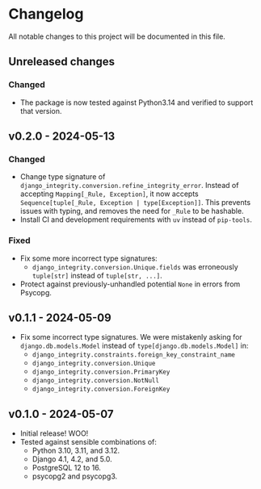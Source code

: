 # Changelog

All notable changes to this project will be documented in this file.

## Unreleased changes

### Changed

- The package is now tested against Python3.14
  and verified to support that version.

## v0.2.0 - 2024-05-13

### Changed

- Change type signature of `django_integrity.conversion.refine_integrity_error`.
  Instead of accepting `Mapping[_Rule, Exception]`, it now accepts `Sequence[tuple[_Rule, Exception | type[Exception]]`.
  This prevents issues with typing, and removes the need for `_Rule` to be hashable.
- Install CI and development requirements with `uv` instead of `pip-tools`.

### Fixed

- Fix some more incorrect type signatures:
    - `django_integrity.conversion.Unique.fields` was erroneously `tuple[str]` instead of `tuple[str, ...]`.
- Protect against previously-unhandled potential `None` in errors from Psycopg.

## v0.1.1 - 2024-05-09

- Fix some incorrect type signatures.
  We were mistakenly asking for `django.db.models.Model` instead of `type[django.db.models.Model]` in:
    - `django_integrity.constraints.foreign_key_constraint_name`
    - `django_integrity.conversion.Unique`
    - `django_integrity.conversion.PrimaryKey`
    - `django_integrity.conversion.NotNull`
    - `django_integrity.conversion.ForeignKey`

## v0.1.0 - 2024-05-07

- Initial release! WOO!
- Tested against sensible combinations of:
    - Python 3.10, 3.11, and 3.12.
    - Django 4.1, 4.2, and 5.0.
    - PostgreSQL 12 to 16.
    - psycopg2 and psycopg3.
